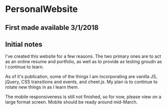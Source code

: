 # PersonalWebsite

## First made available 3/1/2018

## Initial notes

I've created this website for a few reasons. The two primary ones are to act as an online resume and portfolio, as well as to provide as testing groudn as I continue to learn.

As of it's publication, some of the things I am incorporating are vanilla JS, jQuery, CSS transitions and events, and cheet.js. My plan is to continue to rotate new things in as I learn them.

The mobile responsiveness is still not finished, so for now, please view on a large format screen. Mobile should be ready around mid-March.

